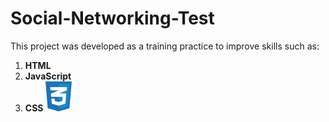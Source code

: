 # Social-Networking-Test

This project was developed as a training practice to improve skills such as:

1. **HTML**
2. **JavaScript**
3. **CSS** ![CSS Logo](src/Assets/Images/README/css.svg)
